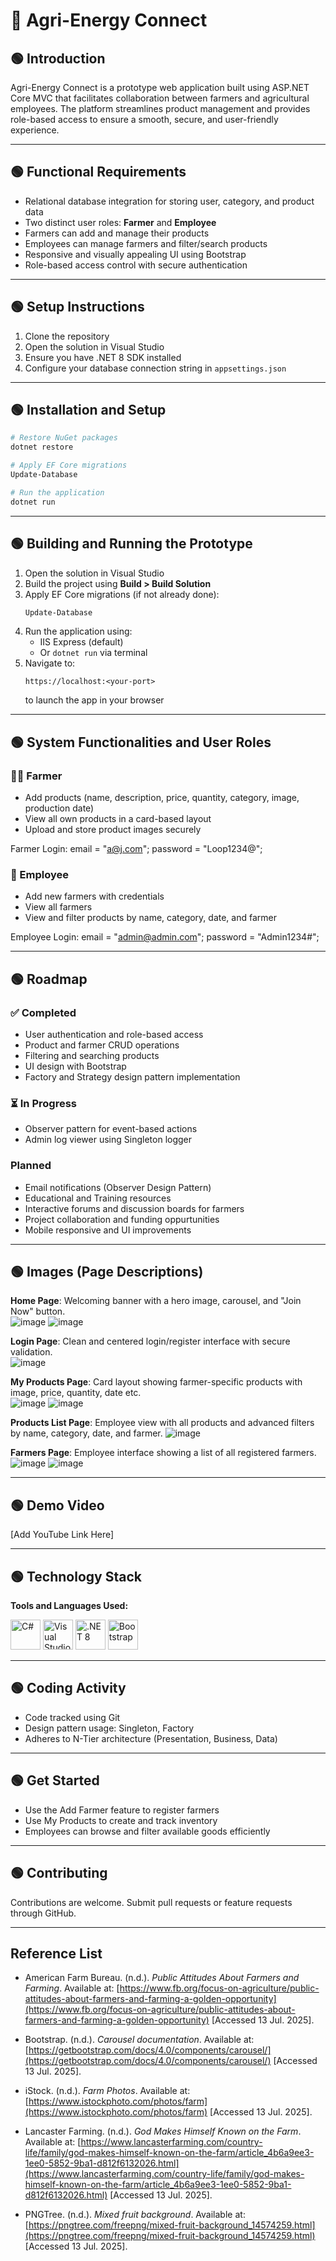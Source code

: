 # 🌿 Agri-Energy Connect

## 🟢 Introduction
Agri-Energy Connect is a prototype web application built using ASP.NET Core MVC that facilitates collaboration between farmers and agricultural employees. The platform streamlines product management and provides role-based access to ensure a smooth, secure, and user-friendly experience.

---

## 🟢 Functional Requirements
- Relational database integration for storing user, category, and product data
- Two distinct user roles: **Farmer** and **Employee**
- Farmers can add and manage their products
- Employees can manage farmers and filter/search products
- Responsive and visually appealing UI using Bootstrap
- Role-based access control with secure authentication

---

## 🟢 Setup Instructions
1. Clone the repository
2. Open the solution in Visual Studio
3. Ensure you have .NET 8 SDK installed
4. Configure your database connection string in `appsettings.json`

---

## 🟢 Installation and Setup
```bash
# Restore NuGet packages
dotnet restore

# Apply EF Core migrations
Update-Database

# Run the application
dotnet run
```

---

## 🟢 Building and Running the Prototype

1. Open the solution in Visual Studio
2. Build the project using **Build > Build Solution**
3. Apply EF Core migrations (if not already done):
   ```bash
   Update-Database
   ```
4. Run the application using:
   - IIS Express (default)
   - Or `dotnet run` via terminal
5. Navigate to:  
   ```
   https://localhost:<your-port>
   ```
   to launch the app in your browser

---

## 🟢 System Functionalities and User Roles

### 👨‍🌾 Farmer
- Add products (name, description, price, quantity, category, image, production date)
- View all own products in a card-based layout
- Upload and store product images securely

Farmer Login:
email = "a@j.com";
password = "Loop1234@";

### 💼 Employee
- Add new farmers with credentials
- View all farmers
- View and filter products by name, category, date, and farmer

Employee Login:
email = "admin@admin.com";
password = "Admin1234#";

---


## 🟢 Roadmap

### ✅ Completed
- User authentication and role-based access
- Product and farmer CRUD operations
- Filtering and searching products
- UI design with Bootstrap
- Factory and Strategy design pattern implementation

### ⏳ In Progress
- Observer pattern for event-based actions
- Admin log viewer using Singleton logger

### Planned
- Email notifications (Observer Design Pattern)
- Educational and Training resources
- Interactive forums and discussion boards for farmers
- Project collaboration and funding oppurtunities
- Mobile responsive and UI improvements

---

## 🟢 Images (Page Descriptions)

**Home Page**: Welcoming banner with a hero image, carousel, and "Join Now" button.  
![image](https://github.com/user-attachments/assets/a5db47a6-c70d-4000-a71d-3be0775e7efd)
![image](https://github.com/user-attachments/assets/c315d48f-68ca-40ba-932b-fcac3ca494b0)



**Login Page**: Clean and centered login/register interface with secure validation.  
![image](https://github.com/user-attachments/assets/27f14828-55e9-4827-9fa8-1c20562c7c8b)


**My Products Page**: Card layout showing farmer-specific products with image, price, quantity, date etc.  
![image](https://github.com/user-attachments/assets/f46414ba-27d5-404d-8dd5-cbb7f06023b8)
![image](https://github.com/user-attachments/assets/18e2211c-7d95-4c31-8e34-0d23c9722689)


**Products List Page**: Employee view with all products and advanced filters by name, category, date, and farmer. 
![image](https://github.com/user-attachments/assets/ee14c396-f3e7-4515-ab24-69ed2bc262ab)

**Farmers Page**: Employee interface showing a list of all registered farmers.
![image](https://github.com/user-attachments/assets/b0260c41-80ad-402a-af62-c909c97a337c)
![image](https://github.com/user-attachments/assets/591c3bb0-0961-4848-a96a-c5dabbf96baa)




---

## 🟢 Demo Video
[Add YouTube Link Here]

---

## 🟢 Technology Stack

**Tools and Languages Used:**

<p align="left">
  <img src="https://cdn.jsdelivr.net/gh/devicons/devicon/icons/csharp/csharp-original.svg" title="C#" width="48"/>
  <img src="https://cdn.jsdelivr.net/gh/devicons/devicon/icons/visualstudio/visualstudio-plain.svg" title="Visual Studio" width="48"/>
  <img src="https://cdn.jsdelivr.net/gh/devicons/devicon/icons/dot-net/dot-net-original.svg" title=".NET 8" width="48"/>
  <img src="https://cdn.jsdelivr.net/gh/devicons/devicon/icons/bootstrap/bootstrap-original.svg" title="Bootstrap" width="48"/>
</p>


---

## 🟢 Coding Activity
- Code tracked using Git
- Design pattern usage: Singleton, Factory
- Adheres to N-Tier architecture (Presentation, Business, Data)

---

## 🟢 Get Started
- Use the Add Farmer feature to register farmers  
- Use My Products to create and track inventory  
- Employees can browse and filter available goods efficiently

---

## 🟢 Contributing
Contributions are welcome. Submit pull requests or feature requests through GitHub.

---

## Reference List
- American Farm Bureau. (n.d.). *Public Attitudes About Farmers and Farming*. Available at: [https://www.fb.org/focus-on-agriculture/public-attitudes-about-farmers-and-farming-a-golden-opportunity](https://www.fb.org/focus-on-agriculture/public-attitudes-about-farmers-and-farming-a-golden-opportunity) [Accessed 13 Jul. 2025].

- Bootstrap. (n.d.). *Carousel documentation*. Available at: [https://getbootstrap.com/docs/4.0/components/carousel/](https://getbootstrap.com/docs/4.0/components/carousel/) [Accessed 13 Jul. 2025].

- iStock. (n.d.). *Farm Photos*. Available at: [https://www.istockphoto.com/photos/farm](https://www.istockphoto.com/photos/farm) [Accessed 13 Jul. 2025].

- Lancaster Farming. (n.d.). *God Makes Himself Known on the Farm*. Available at: [https://www.lancasterfarming.com/country-life/family/god-makes-himself-known-on-the-farm/article_4b6a9ee3-1ee0-5852-9ba1-d812f6132026.html](https://www.lancasterfarming.com/country-life/family/god-makes-himself-known-on-the-farm/article_4b6a9ee3-1ee0-5852-9ba1-d812f6132026.html) [Accessed 13 Jul. 2025].

- PNGTree. (n.d.). *Mixed fruit background*. Available at: [https://pngtree.com/freepng/mixed-fruit-background_14574259.html](https://pngtree.com/freepng/mixed-fruit-background_14574259.html) [Accessed 13 Jul. 2025].




